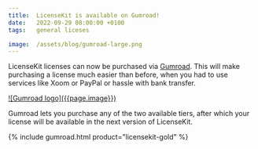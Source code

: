 ```yaml
---
title:  LicenseKit is available on Gumroad!
date:   2022-09-29 08:00:00 +0100
tags:   general liceses

image:  /assets/blog/gumroad-large.png
---
```


LicenseKit licenses can now be purchased via [Gumroad]({{site.gumroad}}). This will make purchasing a license much easier than before, when you had to use services like Xoom or PayPal or hassle with bank transfer.

<a href="{{site.gumroad}}" alt="Gumroad logo" title="LicenseKit on Gumroad">
![Gumroad logo]({{page.image}})
</a>

Gumroad lets you purchase any of the two available tiers, after which your license will be available in the next version of LicenseKit.

<div class="cta-container">
    {% include gumroad.html product="licensekit-gold" %}
</div>